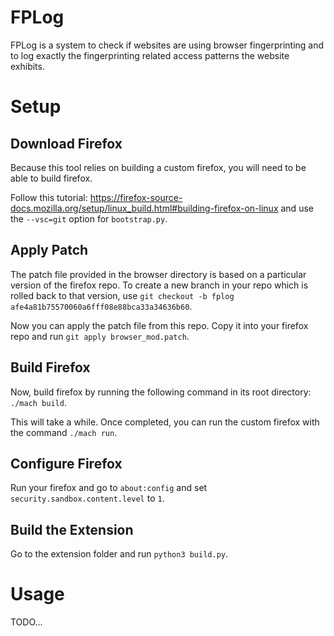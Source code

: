 # FPLog
FPLog is a system to check if websites are using browser fingerprinting and to log exactly the fingerprinting related access patterns the website exhibits.

# Setup
## Download Firefox
Because this tool relies on building a custom firefox, you will need to be able to build firefox.

Follow this tutorial: https://firefox-source-docs.mozilla.org/setup/linux_build.html#building-firefox-on-linux and use the `--vsc=git` option for `bootstrap.py`.

## Apply Patch
The patch file provided in the browser directory is based on a particular version of the firefox repo.
To create a new branch in your repo which is rolled back to that version, use `git checkout -b fplog afe4a81b75570060a6fff08e88bca33a34636b60`.

Now you can apply the patch file from this repo. Copy it into your firefox repo and run `git apply browser_mod.patch`.

## Build Firefox
Now, build firefox by running the following command in its root directory: `./mach build`.

This will take a while. Once completed, you can run the custom firefox with the command `./mach run`.

## Configure Firefox
Run your firefox and go to `about:config` and set `security.sandbox.content.level` to `1`.

## Build the Extension
Go to the extension folder and run `python3 build.py`.

# Usage
TODO...

